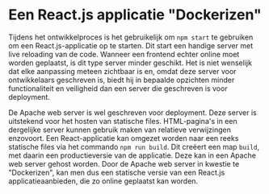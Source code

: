 # Een React.js applicatie "Dockerizen"
Tijdens het ontwikkelproces is het gebruikelijk om `npm start` te gebruiken om een React.js-applicatie op te starten. Dit start een handige server met live reloading van de code. Wanneer een frontend echter online moet worden geplaatst, is dit type server minder geschikt. Het is niet wenselijk dat elke aanpassing meteen zichtbaar is en, omdat deze server voor ontwikkelaars geschreven is, biedt hij in bepaalde opzichten minder functionaliteit en veiligheid dan een server die geschreven is voor deployment.

De Apache web server is wel geschreven voor deployment. Deze server is uitstekend voor het hosten van statische files. HTML-pagina's in een dergelijke server kunnen gebruik maken van relatieve verwijzingen enzovoort. Een React-applicatie kan omgezet worden naar een reeks statische files via het commando `npm run build`. Dit creëert een map `build`, met daarin een productieversie van de applicatie. Deze kan in een Apache web server gehost worden. Door de Apache web server in kwestie te "Dockerizen", kan men dus een statische versie van een React.js applicatieaanbieden, die zo online geplaatst kan worden.
